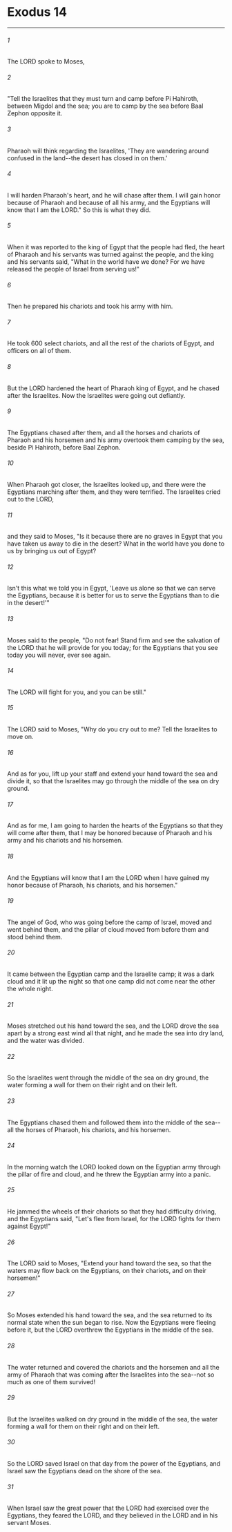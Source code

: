 # Exodus 14
***



###### 1 
The LORD spoke to Moses, 

###### 2 
"Tell the Israelites that they must turn and camp before Pi Hahiroth, between Migdol and the sea; you are to camp by the sea before Baal Zephon opposite it. 

###### 3 
Pharaoh will think regarding the Israelites, 'They are wandering around confused in the land--the desert has closed in on them.' 

###### 4 
I will harden Pharaoh's heart, and he will chase after them. I will gain honor because of Pharaoh and because of all his army, and the Egyptians will know that I am the LORD." So this is what they did. 

###### 5 
When it was reported to the king of Egypt that the people had fled, the heart of Pharaoh and his servants was turned against the people, and the king and his servants said, "What in the world have we done? For we have released the people of Israel from serving us!" 

###### 6 
Then he prepared his chariots and took his army with him. 

###### 7 
He took 600 select chariots, and all the rest of the chariots of Egypt, and officers on all of them. 

###### 8 
But the LORD hardened the heart of Pharaoh king of Egypt, and he chased after the Israelites. Now the Israelites were going out defiantly. 

###### 9 
The Egyptians chased after them, and all the horses and chariots of Pharaoh and his horsemen and his army overtook them camping by the sea, beside Pi Hahiroth, before Baal Zephon. 

###### 10 
When Pharaoh got closer, the Israelites looked up, and there were the Egyptians marching after them, and they were terrified. The Israelites cried out to the LORD, 

###### 11 
and they said to Moses, "Is it because there are no graves in Egypt that you have taken us away to die in the desert? What in the world have you done to us by bringing us out of Egypt? 

###### 12 
Isn't this what we told you in Egypt, 'Leave us alone so that we can serve the Egyptians, because it is better for us to serve the Egyptians than to die in the desert!'" 

###### 13 
Moses said to the people, "Do not fear! Stand firm and see the salvation of the LORD that he will provide for you today; for the Egyptians that you see today you will never, ever see again. 

###### 14 
The LORD will fight for you, and you can be still." 

###### 15 
The LORD said to Moses, "Why do you cry out to me? Tell the Israelites to move on. 

###### 16 
And as for you, lift up your staff and extend your hand toward the sea and divide it, so that the Israelites may go through the middle of the sea on dry ground. 

###### 17 
And as for me, I am going to harden the hearts of the Egyptians so that they will come after them, that I may be honored because of Pharaoh and his army and his chariots and his horsemen. 

###### 18 
And the Egyptians will know that I am the LORD when I have gained my honor because of Pharaoh, his chariots, and his horsemen." 

###### 19 
The angel of God, who was going before the camp of Israel, moved and went behind them, and the pillar of cloud moved from before them and stood behind them. 

###### 20 
It came between the Egyptian camp and the Israelite camp; it was a dark cloud and it lit up the night so that one camp did not come near the other the whole night. 

###### 21 
Moses stretched out his hand toward the sea, and the LORD drove the sea apart by a strong east wind all that night, and he made the sea into dry land, and the water was divided. 

###### 22 
So the Israelites went through the middle of the sea on dry ground, the water forming a wall for them on their right and on their left. 

###### 23 
The Egyptians chased them and followed them into the middle of the sea--all the horses of Pharaoh, his chariots, and his horsemen. 

###### 24 
In the morning watch the LORD looked down on the Egyptian army through the pillar of fire and cloud, and he threw the Egyptian army into a panic. 

###### 25 
He jammed the wheels of their chariots so that they had difficulty driving, and the Egyptians said, "Let's flee from Israel, for the LORD fights for them against Egypt!" 

###### 26 
The LORD said to Moses, "Extend your hand toward the sea, so that the waters may flow back on the Egyptians, on their chariots, and on their horsemen!" 

###### 27 
So Moses extended his hand toward the sea, and the sea returned to its normal state when the sun began to rise. Now the Egyptians were fleeing before it, but the LORD overthrew the Egyptians in the middle of the sea. 

###### 28 
The water returned and covered the chariots and the horsemen and all the army of Pharaoh that was coming after the Israelites into the sea--not so much as one of them survived! 

###### 29 
But the Israelites walked on dry ground in the middle of the sea, the water forming a wall for them on their right and on their left. 

###### 30 
So the LORD saved Israel on that day from the power of the Egyptians, and Israel saw the Egyptians dead on the shore of the sea. 

###### 31 
When Israel saw the great power that the LORD had exercised over the Egyptians, they feared the LORD, and they believed in the LORD and in his servant Moses.

